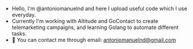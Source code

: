 - Hello, I'm @antoniomanuelnd and here I upload useful code which I use everyday.
- Currently I'm working with Altitude and GoContact to create telemarketing campaigns, and learning Golang to automate different tasks.
- 📧 You can contact me through email: antoniomanuelnd@gmail.com
